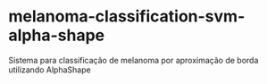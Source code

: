 # melanoma-classification-svm-alpha-shape

Sistema para classificação de melanoma por aproximação de borda utilizando AlphaShape 
